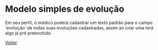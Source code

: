 # Modelo simples de evolução

Em seu perfil, o médico poderá cadastrar um texto padrão para o campo 'evolução' de todas suas evoluções cadastradas, assim ao criar uma terá algo já pré preenchido.

[Voltar](../README.md)
